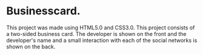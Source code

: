 # Businesscard.
This project was made using HTML5.0 and CSS3.0. This project consists of a two-sided business card. The developer is shown on the front and the developer's name and a small interaction with each of the social networks is shown on the back.

